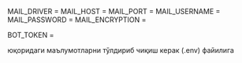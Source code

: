 MAIL_DRIVER = 
MAIL_HOST = 
MAIL_PORT = 
MAIL_USERNAME = 
MAIL_PASSWORD = 
MAIL_ENCRYPTION = 

BOT_TOKEN = 

юқоридаги маълумотларни тўлдириб чиқиш керак (.env) файилига
